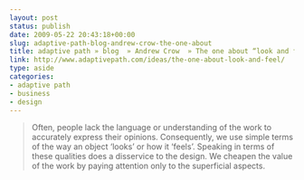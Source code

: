 ```yaml
---
layout: post
status: publish
date: 2009-05-22 20:43:18+00:00
slug: adaptive-path-blog-andrew-crow-the-one-about
title: adaptive path » blog  » Andrew Crow  » The one about “look and feel”
link: http://www.adaptivepath.com/ideas/the-one-about-look-and-feel/
type: aside
categories:
- adaptive path
- business
- design
---
```


> Often, people lack the language or understanding of the work to accurately express their opinions. Consequently, we use simple terms of the way an object ‘looks’ or how it ‘feels’. Speaking in terms of these qualities does a disservice to the design. We cheapen the value of the work by paying attention only to the superficial aspects.
